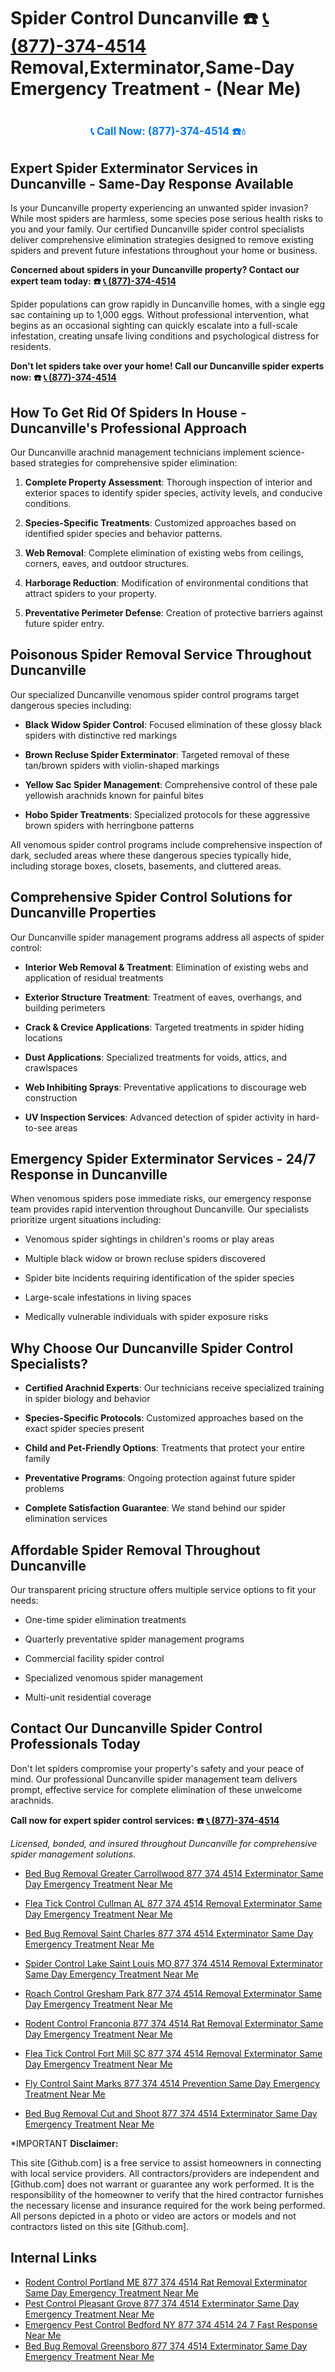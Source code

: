 # Spider Control Duncanville ☎️ [📞 (877)-374-4514](https://pest-control-4514.netlify.app) Removal,Exterminator,Same-Day Emergency Treatment - (Near Me)
# 

<p align="center" style="font-size: 1.2em; font-weight: bold; margin: 20px 0;">
  <a href="https://pest-control-4514.netlify.app" target="_blank" style="color: #007BFF; text-decoration: none;">📞 Call Now: (877)-374-4514 ☎️💧</a>
</p>

## Expert Spider Exterminator Services in Duncanville - Same-Day Response Available

Is your Duncanville property experiencing an unwanted spider invasion? While most spiders are harmless, some species pose serious health risks to you and your family. Our certified Duncanville spider control specialists deliver comprehensive elimination strategies designed to remove existing spiders and prevent future infestations throughout your home or business.

**Concerned about spiders in your Duncanville property? Contact our expert team today: ☎️ [📞 (877)-374-4514](https://pest-control-4514.netlify.app)**

Spider populations can grow rapidly in Duncanville homes, with a single egg sac containing up to 1,000 eggs. Without professional intervention, what begins as an occasional sighting can quickly escalate into a full-scale infestation, creating unsafe living conditions and psychological distress for residents.

**Don't let spiders take over your home! Call our Duncanville spider experts now: ☎️ [📞 (877)-374-4514](https://pest-control-4514.netlify.app)**

## How To Get Rid Of Spiders In House - Duncanville's Professional Approach

Our Duncanville arachnid management technicians implement science-based strategies for comprehensive spider elimination:

1. **Complete Property Assessment**: Thorough inspection of interior and exterior spaces to identify spider species, activity levels, and conducive conditions.

2. **Species-Specific Treatments**: Customized approaches based on identified spider species and behavior patterns.

3. **Web Removal**: Complete elimination of existing webs from ceilings, corners, eaves, and outdoor structures.

4. **Harborage Reduction**: Modification of environmental conditions that attract spiders to your property.

5. **Preventative Perimeter Defense**: Creation of protective barriers against future spider entry.

## Poisonous Spider Removal Service Throughout Duncanville

Our specialized Duncanville venomous spider control programs target dangerous species including:

- **Black Widow Spider Control**: Focused elimination of these glossy black spiders with distinctive red markings

- **Brown Recluse Spider Exterminator**: Targeted removal of these tan/brown spiders with violin-shaped markings

- **Yellow Sac Spider Management**: Comprehensive control of these pale yellowish arachnids known for painful bites

- **Hobo Spider Treatments**: Specialized protocols for these aggressive brown spiders with herringbone patterns

All venomous spider control programs include comprehensive inspection of dark, secluded areas where these dangerous species typically hide, including storage boxes, closets, basements, and cluttered areas.

## Comprehensive Spider Control Solutions for Duncanville Properties

Our Duncanville spider management programs address all aspects of spider control:

- **Interior Web Removal & Treatment**: Elimination of existing webs and application of residual treatments

- **Exterior Structure Treatment**: Treatment of eaves, overhangs, and building perimeters

- **Crack & Crevice Applications**: Targeted treatments in spider hiding locations

- **Dust Applications**: Specialized treatments for voids, attics, and crawlspaces

- **Web Inhibiting Sprays**: Preventative applications to discourage web construction

- **UV Inspection Services**: Advanced detection of spider activity in hard-to-see areas

## Emergency Spider Exterminator Services - 24/7 Response in Duncanville

When venomous spiders pose immediate risks, our emergency response team provides rapid intervention throughout Duncanville. Our specialists prioritize urgent situations including:

- Venomous spider sightings in children's rooms or play areas

- Multiple black widow or brown recluse spiders discovered

- Spider bite incidents requiring identification of the spider species

- Large-scale infestations in living spaces

- Medically vulnerable individuals with spider exposure risks

## Why Choose Our Duncanville Spider Control Specialists?

- **Certified Arachnid Experts**: Our technicians receive specialized training in spider biology and behavior

- **Species-Specific Protocols**: Customized approaches based on the exact spider species present

- **Child and Pet-Friendly Options**: Treatments that protect your entire family

- **Preventative Programs**: Ongoing protection against future spider problems

- **Complete Satisfaction Guarantee**: We stand behind our spider elimination services

## Affordable Spider Removal Throughout Duncanville

Our transparent pricing structure offers multiple service options to fit your needs:

- One-time spider elimination treatments

- Quarterly preventative spider management programs

- Commercial facility spider control

- Specialized venomous spider management

- Multi-unit residential coverage

## Contact Our Duncanville Spider Control Professionals Today

Don't let spiders compromise your property's safety and your peace of mind. Our professional Duncanville spider management team delivers prompt, effective service for complete elimination of these unwelcome arachnids.

**Call now for expert spider control services: ☎️ [📞 (877)-374-4514](https://pest-control-4514.netlify.app)**

*Licensed, bonded, and insured throughout Duncanville for comprehensive spider management solutions.*


- [Bed Bug Removal Greater Carrollwood 877 374 4514 Exterminator Same Day Emergency Treatment Near Me](https://github.com/allyoucaneatsushiin/pest-control/blob/main/Bed-Bug-Removal-Greater-Carrollwood-877-374-4514-Exterminator-Same-Day-Emergency-Treatment-Near-Me.md)
- [Flea Tick Control Cullman AL 877 374 4514 Removal Exterminator Same Day Emergency Treatment Near Me](https://github.com/allyoucaneatsushiin/pest-control/blob/main/Flea-Tick-Control-Cullman-AL-877-374-4514-Removal-Exterminator-Same-Day-Emergency-Treatment-Near-Me.md)
- [Bed Bug Removal Saint Charles 877 374 4514 Exterminator Same Day Emergency Treatment Near Me](https://github.com/allyoucaneatsushiin/pest-control/blob/main/Bed-Bug-Removal-Saint-Charles-877-374-4514-Exterminator-Same-Day-Emergency-Treatment-Near-Me.md)


- [Spider Control Lake Saint Louis MO 877 374 4514 Removal Exterminator Same Day Emergency Treatment Near Me](https://github.com/allyoucaneatsushiin/pest-control/blob/main/Spider-Control-Lake-Saint-Louis-MO-877-374-4514-Removal-Exterminator-Same-Day-Emergency-Treatment-Near-Me.md)
- [Roach Control Gresham Park 877 374 4514 Removal Exterminator Same Day Emergency Treatment Near Me](https://github.com/allyoucaneatsushiin/pest-control/blob/main/Roach-Control-Gresham-Park-877-374-4514-Removal-Exterminator-Same-Day-Emergency-Treatment-Near-Me.md)
- [Rodent Control Franconia 877 374 4514 Rat Removal Exterminator Same Day Emergency Treatment Near Me](https://github.com/allyoucaneatsushiin/pest-control/blob/main/Rodent-Control-Franconia-877-374-4514-Rat-Removal-Exterminator-Same-Day-Emergency-Treatment-Near-Me.md)


- [Flea Tick Control Fort Mill SC 877 374 4514 Removal Exterminator Same Day Emergency Treatment Near Me](https://github.com/allyoucaneatsushiin/pest-control/blob/main/Flea-Tick-Control-Fort-Mill-SC-877-374-4514-Removal-Exterminator-Same-Day-Emergency-Treatment-Near-Me.md)
- [Fly Control Saint Marks 877 374 4514 Prevention Same Day Emergency Treatment Near Me](https://github.com/allyoucaneatsushiin/pest-control/blob/main/Fly-Control-Saint-Marks-877-374-4514-Prevention-Same-Day-Emergency-Treatment-Near-Me.md)
- [Bed Bug Removal Cut and Shoot 877 374 4514 Exterminator Same Day Emergency Treatment Near Me](https://github.com/allyoucaneatsushiin/pest-control/blob/main/Bed-Bug-Removal-Cut-and-Shoot-877-374-4514-Exterminator-Same-Day-Emergency-Treatment-Near-Me.md)


*IMPORTANT **Disclaimer:**  

This site [Github.com] is a free service to assist homeowners in connecting with local service providers. All contractors/providers are independent and [Github.com] does not warrant or guarantee any work performed. It is the responsibility of the homeowner to verify that the hired contractor furnishes the necessary license and insurance required for the work being performed. All persons depicted in a photo or video are actors or models and not contractors listed on this site [Github.com].


## Internal Links
- [Rodent Control Portland ME 877 374 4514 Rat Removal Exterminator Same Day Emergency Treatment Near Me](https://github.com/allyoucaneatsushiin/pest-control/blob/main/Rodent-Control-Portland-ME-877-374-4514-Rat-Removal-Exterminator-Same-Day-Emergency-Treatment-Near-Me.md)
- [Pest Control Pleasant Grove 877 374 4514 Exterminator Same Day Emergency Treatment Near Me](https://github.com/allyoucaneatsushiin/pest-control/blob/main/Pest-Control-Pleasant-Grove-877-374-4514-Exterminator-Same-Day-Emergency-Treatment-Near-Me.md)
- [Emergency Pest Control Bedford NY 877 374 4514 24 7 Fast Response Near Me](https://github.com/allyoucaneatsushiin/pest-control/blob/main/Emergency-Pest-Control-Bedford-NY-877-374-4514-24-7-Fast-Response-Near-Me.md)
- [Bed Bug Removal Greensboro 877 374 4514 Exterminator Same Day Emergency Treatment Near Me](https://github.com/allyoucaneatsushiin/pest-control/blob/main/Bed-Bug-Removal-Greensboro-877-374-4514-Exterminator-Same-Day-Emergency-Treatment-Near-Me.md)
